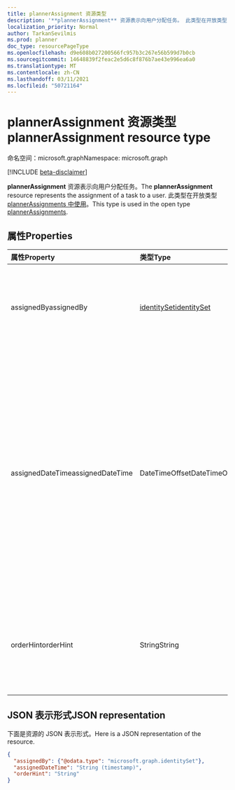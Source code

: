 ```yaml
---
title: plannerAssignment 资源类型
description: '**plannerAssignment** 资源表示向用户分配任务。 此类型在开放类型 plannerAssignments 中使用。'
localization_priority: Normal
author: TarkanSevilmis
ms.prod: planner
doc_type: resourcePageType
ms.openlocfilehash: d9e608b027200566fc957b3c267e56b599d7b0cb
ms.sourcegitcommit: 14648839f2feac2e5d6c8f876b7ae43e996ea6a0
ms.translationtype: MT
ms.contentlocale: zh-CN
ms.lasthandoff: 03/11/2021
ms.locfileid: "50721164"
---
```

# <a name="plannerassignment-resource-type"></a><span data-ttu-id="25756-104">plannerAssignment 资源类型</span><span class="sxs-lookup"><span data-stu-id="25756-104">plannerAssignment resource type</span></span>

<span data-ttu-id="25756-105">命名空间：microsoft.graph</span><span class="sxs-lookup"><span data-stu-id="25756-105">Namespace: microsoft.graph</span></span>

[!INCLUDE [beta-disclaimer](../../includes/beta-disclaimer.md)]

<span data-ttu-id="25756-106">**plannerAssignment** 资源表示向用户分配任务。</span><span class="sxs-lookup"><span data-stu-id="25756-106">The **plannerAssignment** resource represents the assignment of a task to a user.</span></span> <span data-ttu-id="25756-107">此类型在开放类型 [plannerAssignments 中使用](plannerassignments.md)。</span><span class="sxs-lookup"><span data-stu-id="25756-107">This type is used in the open type [plannerAssignments](plannerassignments.md).</span></span>


## <a name="properties"></a><span data-ttu-id="25756-108">属性</span><span class="sxs-lookup"><span data-stu-id="25756-108">Properties</span></span>
| <span data-ttu-id="25756-109">属性</span><span class="sxs-lookup"><span data-stu-id="25756-109">Property</span></span>     | <span data-ttu-id="25756-110">类型</span><span class="sxs-lookup"><span data-stu-id="25756-110">Type</span></span>   |<span data-ttu-id="25756-111">说明</span><span class="sxs-lookup"><span data-stu-id="25756-111">Description</span></span>|
|:---------------|:--------|:----------|
|<span data-ttu-id="25756-112">assignedBy</span><span class="sxs-lookup"><span data-stu-id="25756-112">assignedBy</span></span>|[<span data-ttu-id="25756-113">identitySet</span><span class="sxs-lookup"><span data-stu-id="25756-113">identitySet</span></span>](identityset.md)|<span data-ttu-id="25756-114">执行任务分配的用户（即分配者）的标识。</span><span class="sxs-lookup"><span data-stu-id="25756-114">The identity of the user that performed the assignment of the task, i.e. the assignor.</span></span>|
|<span data-ttu-id="25756-115">assignedDateTime</span><span class="sxs-lookup"><span data-stu-id="25756-115">assignedDateTime</span></span>|<span data-ttu-id="25756-116">DateTimeOffset</span><span class="sxs-lookup"><span data-stu-id="25756-116">DateTimeOffset</span></span>|<span data-ttu-id="25756-117">分配任务的时间。</span><span class="sxs-lookup"><span data-stu-id="25756-117">The time at which the task was assigned.</span></span> <span data-ttu-id="25756-118">时间戳类型表示采用 ISO 8601 格式的日期和时间信息，始终采用 UTC 时区。</span><span class="sxs-lookup"><span data-stu-id="25756-118">The Timestamp type represents date and time information using ISO 8601 format and is always in UTC time.</span></span> <span data-ttu-id="25756-119">例如，2014 年 1 月 1 日午夜 UTC 为 `2014-01-01T00:00:00Z`</span><span class="sxs-lookup"><span data-stu-id="25756-119">For example, midnight UTC on Jan 1, 2014 is `2014-01-01T00:00:00Z`</span></span>|
|<span data-ttu-id="25756-120">orderHint</span><span class="sxs-lookup"><span data-stu-id="25756-120">orderHint</span></span>|<span data-ttu-id="25756-121">String</span><span class="sxs-lookup"><span data-stu-id="25756-121">String</span></span>|<span data-ttu-id="25756-122">用于对任务中的分配者排序的提示。</span><span class="sxs-lookup"><span data-stu-id="25756-122">Hint used to order assignees in a task.</span></span> <span data-ttu-id="25756-123">格式的定义[如下所述。](planner-order-hint-format.md)</span><span class="sxs-lookup"><span data-stu-id="25756-123">The format is defined as outlined [here](planner-order-hint-format.md).</span></span>|

## <a name="json-representation"></a><span data-ttu-id="25756-124">JSON 表示形式</span><span class="sxs-lookup"><span data-stu-id="25756-124">JSON representation</span></span>
<span data-ttu-id="25756-125">下面是资源的 JSON 表示形式。</span><span class="sxs-lookup"><span data-stu-id="25756-125">Here is a JSON representation of the resource.</span></span>

<!-- {
  "blockType": "resource",
  "optionalProperties": [

  ],
  "@odata.type": "microsoft.graph.plannerAssignment"
}-->

```json
{
  "assignedBy": {"@odata.type": "microsoft.graph.identitySet"},
  "assignedDateTime": "String (timestamp)",
  "orderHint": "String"
}

```

<!-- uuid: 8fcb5dbc-d5aa-4681-8e31-b001d5168d79
2015-10-25 14:57:30 UTC -->
<!--
{
  "type": "#page.annotation",
  "description": "plannerAssignment resource",
  "keywords": "",
  "section": "documentation",
  "tocPath": "",
  "suppressions": []
}
-->


